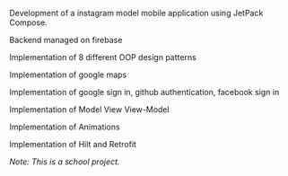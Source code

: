 Development of a instagram model mobile application using JetPack Compose.

Backend managed on firebase

Implementation of 8 different OOP design patterns

Implementation of google maps

Implementation of google sign in, github authentication, facebook sign in

Implementation of Model View View-Model

Implementation of Animations

Implementation of Hilt and Retrofit

_Note: This is a school project._
